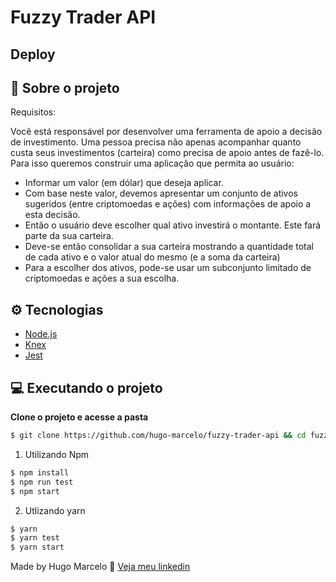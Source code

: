 # Fuzzy Trader API

## Deploy

## 💼 Sobre o projeto

Requisitos:

Você está responsável por desenvolver uma ferramenta de apoio a decisão de investimento. Uma pessoa precisa não apenas acompanhar quanto custa seus investimentos (carteira) como precisa de apoio antes de fazê-lo.
Para isso queremos construir uma aplicação que permita ao usuário:

- Informar um valor (em dólar) que deseja aplicar.
- Com base neste valor, devemos apresentar um conjunto de ativos sugeridos (entre criptomoedas e ações) com informações de apoio a esta decisão.
- Então o usuário deve escolher qual ativo investirá o montante. Este fará parte da sua carteira.
- Deve-se então consolidar a sua carteira mostrando a quantidade total de cada ativo e o valor atual do mesmo (e a soma da carteira)
- Para a escolher dos ativos, pode-se usar um subconjunto limitado de criptomoedas e ações a sua escolha.

## ⚙️ Tecnologias

- [Node.js](https://nodejs.org/)
- [Knex](http://knexjs.org/)
- [Jest](https://jestjs.io/en/)

## 💻 Executando o projeto

**Clone o projeto e acesse a pasta**

```bash
$ git clone https://github.com/hugo-marcelo/fuzzy-trader-api && cd fuzzy-trader-api
```

1. Utilizando Npm

```sh
$ npm install
$ npm run test
$ npm start
```

2. Utlizando yarn

```sh
$ yarn
$ yarn test
$ yarn start
```

Made by Hugo Marcelo 👋 [Veja meu linkedin](https://www.linkedin.com/in/hugo-marcelo-dev/)
